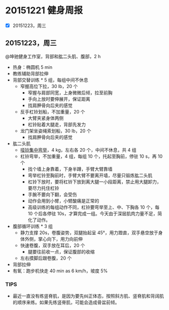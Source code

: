# 20151221 健身周报

- [x] 20151223，周三  


## 20151223，周三


@坤驰健身工作室，背部和肱二头肌、腹部，2 h

- 热身：椭圆机 5 min
- 教练辅助背部拉伸
- 背部交替训练 * 5 组，每组中间不休息
	+ 窄握高位下拉，30 lb，20 个
		* 窄握与肩部同宽，上身微微后倾，拉至前胸
		* 手向上放时要伸展开，保证距离
		* 找肩胛骨向后夹的感觉 
	+ 反手杠铃划船，不加重量，20 个
		* 大臂夹紧身体两侧
		* 杠铃贴着大腿走，背部先发力
	+ 龙门架坐姿绳索划船，30 lb，20 个
		* 找肩胛骨向后夹的感觉
- 	肱二头肌
	+ [哑铃集中弯举](http://www.jirou.com/html/yljs/2011/1109/4261.html)，4 kg，左右各 20 个，中间不休息，共 4 组
	+ 杠铃弯举，不加重量，4 组，每组 10 个，托起至胸前，停驻 10 s，再 10 个 
		* 找个墙上身靠着，下身半蹲，手臂大臂靠墙
		* 弯举杠铃至胸前时，手臂大臂不要离开墙，尽量只锻炼肱二头肌
		* 杠铃下放时，要将杠铃下放到离大腿一小段距离，禁止用大腿卸力，要尽力托住杠铃
		* 手腕不要向下翻，会受伤
		* 动作会用到小臂，小臂酸痛是正常的
		* 高级训练的每组动作不同，杠铃要弯举至上、中、下胸各 10 个，每 10 个后各停驻 10s，才算完成一组。今天由于深层肌肉力量不足，简化了动作。
- 腹部循环训练 * 3 组
	+ 静力支撑 20s，卷腹姿势，双腿抬起呈 45°，用力蹬直，双手悬空放于身体外侧，掌心向下，用力向前伸
	+ 快速卷腹，双手放在耳后，20 个
		* 腿要往前收一点，保证腹部的收缩
	+ 左右摸脚后跟卷腹，20 个
- 背部拉伸
- 有氧：跑步机快走 40 min as 6 km/h，坡度 5%

### TIPS

- 最近一直没有练竖脊肌，是因为要先纠正体态，按照斜方肌、竖脊肌和背阔肌的顺序来练。如果先练竖脊肌，可能会造成骨盆前倾。